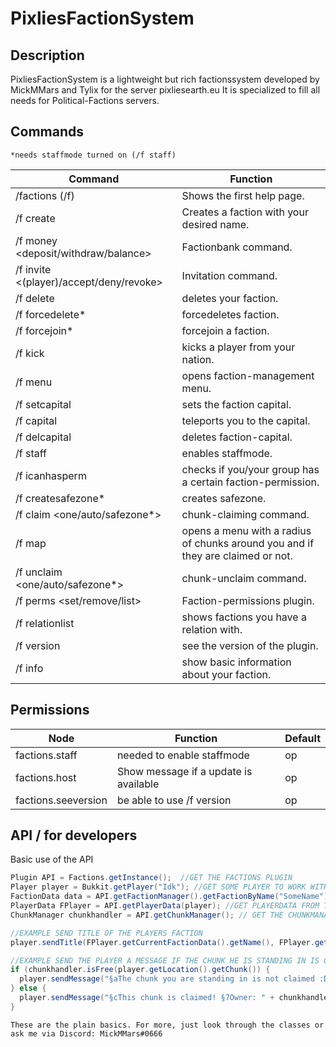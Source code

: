# PixliesFactionSystem

## Description
PixliesFactionSystem is a lightweight but rich factionssystem developed by MickMMars and Tylix for the server pixliesearth.eu
It is specialized to fill all needs for Political-Factions servers.

## Commands
`*needs staffmode turned on (/f staff)`

Command | Function
------------ | -------------
/factions (/f) | Shows the first help page.
/f create <name> | Creates a faction with your desired name.
/f money <deposit/withdraw/balance> | Factionbank command.
/f invite <(player)/accept/deny/revoke> | Invitation command.
/f delete | deletes your faction.
/f forcedelete* | forcedeletes faction.
/f forcejoin* | forcejoin a faction.
/f kick <player> | kicks a player from your nation.
/f menu | opens faction-management menu.
/f setcapital | sets the faction capital.
/f capital | teleports you to the capital.
/f delcapital | deletes faction-capital.
/f staff | enables staffmode.
/f icanhasperm <permission> | checks if you/your group has a certain faction-permission.
/f createsafezone* | creates safezone.
/f claim <one/auto/safezone*> | chunk-claiming command.
/f map | opens a menu with a radius of chunks around you and if they are claimed or not.
/f unclaim <one/auto/safezone*> | chunk-unclaim command.
/f perms <set/remove/list> <permission> <rank> | Faction-permissions plugin.
/f relationlist | shows factions you have a relation with.
/f version | see the version of the plugin.
/f info | show basic information about your faction.

## Permissions

Node | Function | Default
------------ | ------------- | ------------- 
factions.staff | needed to enable staffmode | op
factions.host | Show message if a update is available | op
factions.seeversion | be able to use /f version | op

## API / for developers
Basic use of the API

```Java
Plugin API = Factions.getInstance();  //GET THE FACTIONS PLUGIN
Player player = Bukkit.getPlayer("Idk"); //GET SOME PLAYER TO WORK WITH
FactionData data = API.getFactionManager().getFactionByName("SomeName"); //GET A FACTION BY ITS NAME
PlayerData FPlayer = API.getPlayerData(player); //GET PLAYERDATA FROM THE PLAYER WE DEFINED EARLIER
ChunkManager chunkhandler = API.getChunkManager(); // GET THE CHUNKMANAGER

//EXAMPLE SEND TITLE OF THE PLAYERS FACTION
player.sendTitle(FPlayer.getCurrentFactionData().getName(), FPlayer.getCurrentFactionData().getDescription, 20, 20 * 3, 0);

//EXAMPLE SEND THE PLAYER A MESSAGE IF THE CHUNK HE IS STANDING IN IS CLAIMED OR NOT
if (chunkhandler.isFree(player.getLocation().getChunk()) {
  player.sendMessage("§aThe chunk you are standing in is not claimed :D");
} else {
  player.sendMessage("§cThis chunk is claimed! §7Owner: " + chunkhandler.getFactionDataByChunk(player.getLocation().getChunk()).getName());
}
```

`These are the plain basics. For more, just look through the classes or ask me via Discord: MickMMars#0666`
